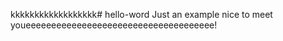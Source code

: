kkkkkkkkkkkkkkkkkk# hello-word
Just an example
nice to meet youeeeeeeeeeeeeeeeeeeeeeeeeeeeeeeeeeeeee!
